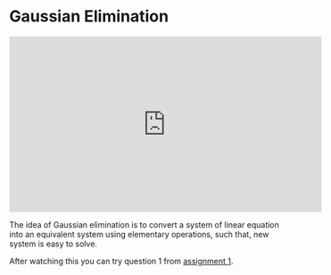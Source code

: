 # Gaussian Elimination

<div class="video-container">
<iframe width="560" height="315" src="https://www.youtube.com/embed/videoseries?list=PLZt5lIVW7jQSQ4bY1loXYbdiHsx5eulgI" frameborder="0" allow="accelerometer; autoplay; encrypted-media; gyroscope; picture-in-picture" allowfullscreen></iframe>
</div>

The idea of Gaussian elimination is to convert a system of linear equation into an equivalent system using elementary operations, such that, new system is easy to solve.

After watching this you can try question 1 from [assignment 1](PDFs/201820A1.pdf).